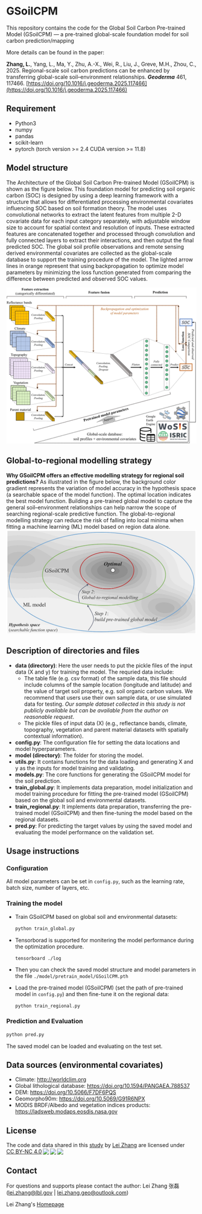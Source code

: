 # GSoilCPM
This repository contains the code for the Global Soil Carbon Pre-trained Model (GSoilCPM) — a pre-trained global-scale foundation model for soil carbon prediction/mapping

More details can be found in the paper:

**Zhang, L.**, Yang, L., Ma, Y., Zhu, A.-X., Wei, R., Liu, J., Greve, M.H., Zhou, C., 2025. Regional-scale soil carbon predictions can be enhanced by transferring global-scale soil–environment relationships. ***Geoderma*** 461, 117466.
[https://doi.org/10.1016/j.geoderma.2025.117466](https://doi.org/10.1016/j.geoderma.2025.117466)

## Requirement
- Python3
- numpy
- pandas
- scikit-learn
- pytorch (torch version >= 2.4 CUDA version >= 11.8)

## Model structure
The Architecture of the Global Soil Carbon Pre-trained Model (GSoilCPM) is shown as the figure below. This foundation model for predicting soil organic carbon (SOC) is designed by using a deep learning framework with a structure that allows for differentiated processing environmental covariates influencing SOC based on soil formation theory. The model uses convolutional networks to extract the latent features from multiple 2-D covariate data for each input category separately, with adjustable window size to account for spatial context and resolution of inputs. These extracted features are concatenated together and processed through convolution and fully connected layers to extract their interactions, and then output the final predicted SOC. The global soil profile observations and remote sensing derived environmental covariates are collected as the global-scale database to support the training procedure of the model. The lighted arrow lines in orange represent that using backpropagation to optimize model parameters by minimizing the loss function generated from comparing the difference between predicted and observed SOC values.

![model_structure](./model_structure.jpg)

## Global-to-regional modelling strategy
 **Why GSoilCPM offers an effective modelling strategy for regional soil predictions?** As illustrated in the figure below, the background color gradient represents the variation of model accuracy in the hypothesis space (a searchable space of the model function). The optimal location indicates the best model function. Building a pre-trained global model to capture the general soil–environment relationships can help narrow the scope of searching regional-scale predictive function. The global-to-regional modelling strategy can reduce the risk of falling into local minima when fitting a machine learning (ML) model based on region data alone.
![global2regional](./global-to-regional.jpg)

## Description of directories and files
- **data (directory)**:
  Here the user needs to put the pickle files of the input data (X and y) for training the model. The requried data include:
    - The table file (e.g. csv format) of the sample data, this file should include columns of the sample location (longitude and latitude) and the value of target soil property, e.g. soil organic carbon values. We recommend that users use their own sample data, or use simulated data for testing. *Our sample dataset collected in this study is not publicly available but can be available from the author on reasonable request*.
    - The pickle files of input data (X) (e.g., reflectance bands, climate, topography, vegetation and parent material datasets with spatially contextual information).
- **config.py**: The configuration file for setting the data locations and model hyperparameters.
- **model (directory)**: The folder for storing the model.
- **utils.py**: It contains functions for the data loading and generating X and y as the inputs for model training and validating.
- **models.py**: The core functions for generating the GSoilCPM model for the soil prediction.
- **train_global.py**: It implements data preparation, model initialization and model training procedure for fitting the pre-trained model (GSoilCPM) based on the global soil and environmental datasets.
- **train_regional.py**: It implements data preparation, transferring the pre-trained model (GSoilCPM) and then fine-tuning the model based on the regional datasets.
- **pred.py**: For predicting the target values by using the saved model and evaluating the model performance on the validation set.

## Usage instructions

### Configuration

All model parameters can be set in `config.py`, such as the learning rate, batch size, number of layers, etc.

### Training the model

- Train GSoilCPM based on global soil and environmental datasets:
    ```python
    python train_global.py
    ```

- Tensorborad is supported for monitering the model performance during the optimization procedure.
    ```shell
    tensorboard ./log
    ```

- Then you can check the saved model structure and model parameters in the file `./model/pretrain_model/GSoilCPM.pth`

- Load the pre-trained model (GSoilCPM) (set the path of pre-trained model in `config.py`) and then fine-tune it on the regional data:
    ```python
    python train_regional.py
    ```


### Prediction and Evaluation

```python
python pred.py
```

The saved model can be loaded and evaluating on the test set.

## Data sources (environmental covariates)
- Climate: http://worldclim.org
- Global lithological database: https://doi.org/10.1594/PANGAEA.788537
- DEM: https://doi.org/10.5066/F7DF6PQS
- Geomorpho90m: https://doi.org/10.5069/G91R6NPX
- MODIS BRDF/Albedo and vegetation indices products: https://ladsweb.modaps.eosdis.nasa.gov

## License

The code and data shared in this <a xmlns:cc="http://creativecommons.org/ns#" xmlns:dct="http://purl.org/dc/terms/"><a property="dct:title" rel="cc:attributionURL" href="https://github.com/leizhang-geo/GSoilCPM.git">study</a> by <a rel="cc:attributionURL dct:creator" property="cc:attributionName" href="https://leizhang-geo.github.io">Lei Zhang</a> are licensed under <a href="http://creativecommons.org/licenses/by-nc/4.0/?ref=chooser-v1" target="_blank" rel="license noopener noreferrer" style="display:inline-block;">CC BY-NC 4.0<img style="height:22px!important;margin-left:3px;vertical-align:text-bottom;" src="https://mirrors.creativecommons.org/presskit/icons/cc.svg?ref=chooser-v1"><img style="height:22px!important;margin-left:3px;vertical-align:text-bottom;" src="https://mirrors.creativecommons.org/presskit/icons/by.svg?ref=chooser-v1"><img style="height:22px!important;margin-left:3px;vertical-align:text-bottom;" src="https://mirrors.creativecommons.org/presskit/icons/nc.svg?ref=chooser-v1"></a></p>

## Contact

For questions and supports please contact the author: Lei Zhang 张磊 (lei.zhang@lbl.gov | lei.zhang.geo@outlook.com)

Lei Zhang's [Homepage](https://leizhang-geo.github.io/)
